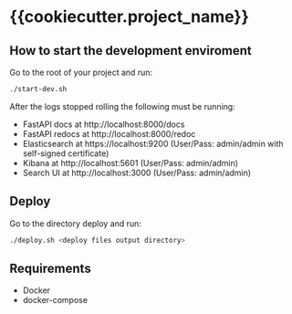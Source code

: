 # {{cookiecutter.project_name}}

## How to start the development enviroment

Go to the root of your project and run:
```bash
./start-dev.sh
```

After the logs stopped rolling the following must be running:

* FastAPI docs at http://localhost:8000/docs
* FastAPI redocs at http://localhost:8000/redoc
* Elasticsearch at https://localhost:9200 (User/Pass: admin/admin with self-signed certificate)
* Kibana at http://localhost:5601 (User/Pass: admin/admin)
* Search UI at http://localhost:3000 (User/Pass: admin/admin)

## Deploy

Go to the directory deploy and run:
```bash
./deploy.sh <deploy files output directory>
```



## Requirements

* Docker
* docker-compose